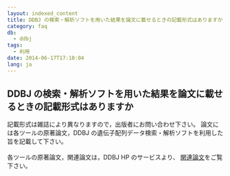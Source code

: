 ```yaml
---
layout: indexed_content
title: DDBJ の検索・解析ソフトを用いた結果を論文に載せるときの記載形式はありますか
category: faq
db:
  - ddbj
tags: 
  - 利用
date: 2014-06-17T17:10:04
lang: ja
---
```


## DDBJ の検索・解析ソフトを用いた結果を論文に載せるときの記載形式はありますか

記載形式は雑誌により異なりますので，出版者にお問い合わせ下さい。 論文には各ツールの原著論文，DDBJ の遺伝子配列データ検索・解析ソフトを利用した旨を記載して下さい。<br><br>各ツールの原著論文，関連論文は，DDBJ HP のサービスより、 <a href="/references.html">関連論文</a>をご覧下さい。